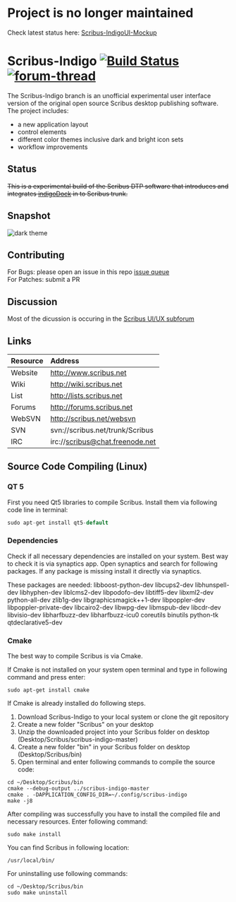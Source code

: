 # Project is no longer maintained
Check latest status here: [Scribus-IndigoUI-Mockup](https://github.com/nitramr/Scribus-IndigoUI-Mockup)

Scribus-Indigo [![Build Status](https://travis-ci.org/nitramr/scribus-indigo.svg?branch=master)](https://travis-ci.org/nitramr/scribus-indigo) [![forum-thread](https://img.shields.io/badge/forum--thread-scribus-orange.svg)](http://forums.scribus.net/index.php/topic,1617.0.html)
==============
The Scribus-Indigo branch is an unofficial experimental user interface version of the original open source Scribus desktop publishing software. The project includes:
* a new application layout
* control elements 
* different color themes inclusive dark and bright icon sets
* workflow improvements

## Status
~~This is a experimental build of the Scribus DTP software that introduces and integrates [indigoDock](https://github.com/nitramr/indigoDock) in to Scribus trunk.~~


## Snapshot

![dark theme](https://cloud.githubusercontent.com/assets/15112256/20462261/55a690be-af18-11e6-931b-a3e5226bcf53.png)

## Contributing
For Bugs: please open an issue in this repo [issue queue](https://github.com/nitramr/scribus-indigo/issues)  
For Patches: submit a PR 

## Discussion 
Most of the dicussion is occuring in the [Scribus UI/UX subforum](http://forums.scribus.net/index.php/topic,1617.0.html)

## Links
|Resource | Address |  
|:---------|:---------|  
|Website |http://www.scribus.net |  
|Wiki | http://wiki.scribus.net |  
|List | http://lists.scribus.net |  
|Forums | http://forums.scribus.net | 
|WebSVN | http://scribus.net/websvn |
|SVN | svn://scribus.net/trunk/Scribus |  
|IRC | irc://scribus@chat.freenode.net |  


## Source Code Compiling (Linux)

### QT 5

First you need Qt5 libraries to compile Scribus. Install them via following code line in terminal:

```C++
sudo apt-get install qt5-default
```

### Dependencies

Check if all necessary dependencies are installed on your system.
Best way to check it is via synaptics app. Open synaptics and search for following packages. If any package is missing install it directly via synaptics.

These packages are needed:
libboost-python-dev
libcups2-dev
libhunspell-dev
libhyphen-dev
liblcms2-dev
libpodofo-dev
libtiff5-dev
libxml2-dev
python-all-dev
zlib1g-dev
libgraphicsmagick++1-dev
libpoppler-dev
libpoppler-private-dev
libcairo2-dev
libwpg-dev
libmspub-dev
libcdr-dev
libvisio-dev
libharfbuzz-dev
libharfbuzz-icu0
coreutils
binutils
python-tk
qtdeclarative5-dev

### Cmake
The best way to compile Scribus is via Cmake.  

If Cmake is not installed on your system open terminal and type in following command and press enter:  

```
sudo apt-get install cmake
```

If Cmake is already installed do following steps.  
1. Download Scribus-Indigo to your local system or clone the git repository  
2. Create a new folder "Scribus" on your desktop  
3. Unzip the downloaded project into your Scribus folder on desktop (Desktop/Scribus/scribus-indigo-master)  
4. Create a new folder "bin" in your Scribus folder on desktop (Desktop/Scribus/bin)  
5. Open terminal and enter following commands to compile the source code:  

```
cd ~/Desktop/Scribus/bin
cmake --debug-output ../scribus-indigo-master
cmake . -DAPPLICATION_CONFIG_DIR=~/.config/scribus-indigo
make -j8
```

After compiling was successfully you have to install the compiled file and necessary resources. Enter following command:  

```
sudo make install
```

You can find Scribus in following location:  

```
/usr/local/bin/
```  

For uninstalling use following commands:  

```
cd ~/Desktop/Scribus/bin
sudo make uninstall
```
